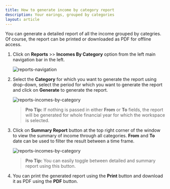```yaml
---
title: How to generate income by category report
description: Your earings, grouped by categories
layout: article
---
```

You can generate a detailed report of all the income grouped by categries. Of course, the report can be printed or downloaded as PDF for offline access.

1. Click on **Reports** >> **Incomes By Category** option from the left main navigation bar in the left.
	
	![reports-navigation]({{site.url}}/images/navigation/reports.png)

2. Select the **Category** for which you want to generate the report using drop-down, select the period for which you want to generate the report and click on **Generate** to generate the report.

	![reports-incomes-by-category]({{site.url}}/images/reports/income-category-detailed.png)

	> **Pro Tip:** If nothing is passed in either **From** or **To** fields, the report will be generated for whole financial year for which the workspace is selected.

3. Click on **Summary Report** button at the top right corner of the window to view the summary of income through all categories. **From** and **To** date can be used to filter the result between a time frame.

	![reports-incomes-by-category]({{site.url}}/images/reports/income-category-summary.png)

	> **Pro Tip:** You can easily toggle between detailed and summary report using this button.

4. You can print the generated report using the **Print** button and download it as PDF using the **PDF** button.